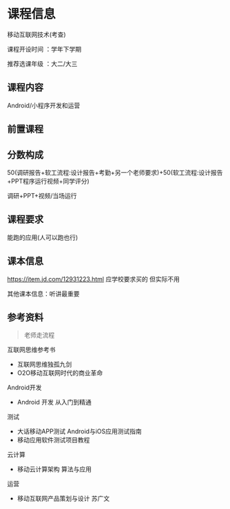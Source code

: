 # 课程信息

移动互联网技术(考查)

课程开设时间 ：学年下学期

推荐选课年级 ：大二/大三

## 课程内容

Android/小程序开发和运营

## 前置课程



## 分数构成

50(调研报告+软工流程:设计报告+考勤+另一个老师要求)+50(软工流程:设计报告+PPT程序运行视频+同学评分)

调研+PPT+视频/当场运行

## 课程要求

能跑的应用(人可以跑也行)

## 课本信息

<https://item.jd.com/12931223.html> 应学校要求买的 但实际不用

其他课本信息：听讲最重要

## 参考资料

> 老师走流程

互联网思维参考书
- 互联网思维独孤九剑
- O2O移动互联网时代的商业革命

Android开发
- Android 开发 从入门到精通

测试
- 大话移动APP测试 Android与iOS应用测试指南
- 移动应用软件测试项目教程

云计算
- 移动云计算架构 算法与应用

运营
- 移动互联网产品策划与设计 苏广文